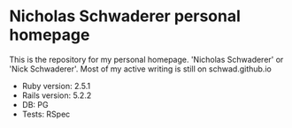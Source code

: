# Nicholas Schwaderer personal homepage

This is the repository for my personal homepage. 'Nicholas Schwaderer' or 'Nick Schwaderer'. Most of my active writing is still on schwad.github.io

* Ruby version: 2.5.1
* Rails version: 5.2.2
* DB: PG
* Tests: RSpec

